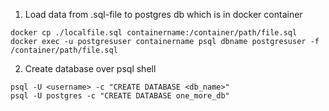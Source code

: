 1. Load data from .sql-file to postgres db which is in docker container
```
docker cp ./localfile.sql containername:/container/path/file.sql
docker exec -u postgresuser containername psql dbname postgresuser -f /container/path/file.sql
```
2. Create database over psql shell
```
psql -U <username> -c "CREATE DATABASE <db_name>"
psql -U postgres -c "CREATE DATABASE one_more_db"
```
